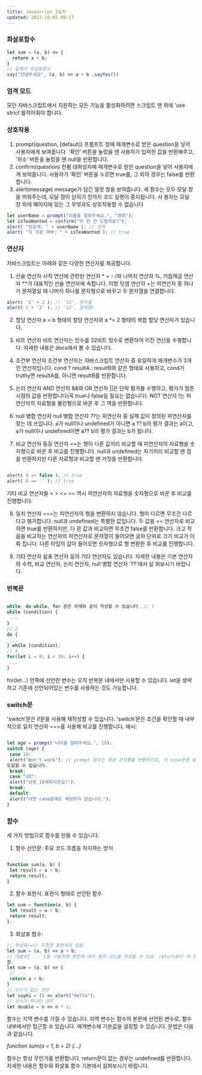 ```yaml
---
title: Javascript 3일차
updated: 2022-10-05 09:17
---
```

<div class="divider"></div>

### 화살표함수

```javascript
let sum = (a, b) => {
  return a + b;
}
// 밑에가 화살표함수
say("안녕하세요", (a, b) => a + b ,sayYes())
```

<div class="divider"></div>

### 엄격 모드
모던 자바스크립트에서 지원하는 모든 기능을 활성화하려면 스크립트 맨 위에 'use strict'를적어줘야 합니다.

<div class="divider"></div>

### 상호작용
1. prompt(question, [default])
프롬프트 창에 매개변수로 받은 question을 넣어 사용자에게 보여줍니다. ‘확인’ 버튼을 눌렀을 땐 사용자가 입력한 값을 반환해주고, ‘취소’ 버튼을 눌렀을 땐 null을 반환합니다.
2. confirm(question)
컨펌 대화상자에 매개변수로 받은 question을 넣어 사용자에게 보여줍니다. 사용자가 ‘확인’ 버튼을 누르면 true를, 그 외의 경우는 false를 반환합니다.
3. alert(message)
message가 담긴 얼럿 창을 보여줍니다. 세 함수는 모두 모달 창을 띄워주는데, 모달 창이 닫히기 전까지 코드 실행이 중지됩니다. 사
용자는 모달 창 외에 페이지에 있는 그 무엇과도 상호작용할 수 없습니다

```javascript
let userName = prompt("이름을 알려주세요.", "영희");
let isTeaWanted = confirm("차 한 잔 드릴까요?");
alert( "방문객: " + userName ); // 영희
alert( "차 주문 여부: " + isTeaWanted ); // true
```
<div class="divider"></div>

### 연산자
자바스크립트는 아래와 같은 다양한 연산자를 제공합니다. 
1. 산술 연산자
사칙 연산에 관련된 연산자 * + - /와 나머지 연산자 %, 거듭제곱 연산자 **가 대표적인 산술 연산자에 속합니다. 이항 덧셈 연산자 +는 피연산자 중 하나가 문자열일 때 나머지 하나를 문자형으로 바꾸고 두
문자열을 연결합니다. 
```javascript
alert( '1' + 2 ); // '12', 문자열
alert( 1 + '2' ); // '12', 문자열\
```

2. 할당 연산자
a = b 형태의 할당 연산자와 a *= 2 형태의 복합 할당 연산자가 있습니다.

3. 비트 연산자
비트 연산자는 인수를 32비트 정수로 변환하여 이진 연산을 수행합니다. 자세한 내용은 docs에서 볼 수 있습니다. 
4. 조건부 연산자
조건부 연산자는 자바스크립트 연산자 중 유일하게 매개변수가 3개인 연산자입니다. cond ?
resultA : resultB와 같은 형태로 사용하고, cond가 truthy면 resultA를, 아니면 resultB를 반환합니다. 
5. 논리 연산자
AND 연산자 &&와 OR 연산자 ||은 단락 평가를 수행하고, 평가가 멈춘 시점의 값을 반환합니다(꼭 true나 false일 필요는 없습니다). NOT 연산자 !는 피연산자의 자료형을 불린형으로 바꾼 후 그 역을 반환합니다.
6. null 병합 연산자
null 병합 연산자 ??는 피연산자 중 실제 값이 정의된 피연산자를 찾는 데 쓰입니다. a가 null이나 undefined가 아니면 a ?? b의 평가 결과는 a이고, a가 null이나 undefined이면 a?? b의 평가 결과는 b가 됩니다. 
7. 비교 연산자
동등 연산자 ==는 형이 다른 값끼리 비교할 때 피연산자의 자료형을 숫자형으로 바꾼 후 비교를 진행합니다. null과 undefined는 자기끼리 비교할 땐 참을 반환하지만 다른 자료형과 비교할 땐 거짓을 반환합니다. 
```javascript

alert( 0 == false ); // true
alert( 0 == '' ); // true
```
기타 비교 연산자들 < > <= >= 역시 피연산자의 자료형을 숫자형으로 바꾼 후 비교를 진행합니다. 

8. 일치 연산자 ===는 피연산자의 형을 변환하지 않습니다. 형이 다르면 무조건 다르다고 평가합니다. null과 undefined는 특별한 값입니다. 두 값을 == 연산자로 비교하면 true를 반환하지만, 다
른 값과 비교하면 무조건 false를 반환합니다. 크고 작음을 비교하는 연산자의 피연산자로 문자열이 들어오면 글자 단위로 크기 비교가 이뤄
집니다. 다른 타입의 값이 들어오면 숫자형으로 형 변환한 후 비교를 진행합니다. 

9. 기타 연산자
쉼표 연산자 등의 기타 연산자도 있습니다.
자세한 내용은 기본 연산자와 수학, 비교 연산자, 논리 연산자, null 병합 연산자 '??'에서 살
펴보시기 바랍니다.

<div class="divider"></div>

### 반복문
```javascript

while, do-while, for 문은 아래와 같이 작성할 수 있습니다. // 1
while (condition) {
 ...
}
// 2
do {
 ...
} while (condition);
// 3
for(let i = 0; i < 10; i++) {
 ...
}
```
for(let...) 안쪽에 선언한 변수는 오직 반복문 내에서만 사용할 수 있습니다. let을 생략하고 기존에 선언되어있는 변수를 사용하는 것도 가능합니다.

<div class="divider"></div>

### switch문
'switch’문은 if문을 사용해 재작성할 수 있습니다. 'switch’문은 조건을 확인할 때 내부적으로
일치 연산자 ===를 사용해 비교를 진행합니다. 예시:
```javascript

let age = prompt('나이를 알려주세요.', 18);
switch (age) {
 case 18:
 alert("Won't work"); // prompt 함수는 항상 문자열을 반환하므로, 이 case문엔 절대
도달할 수 없습니다.
 break;
 case "18":
 alert("낭랑 18세이시군요!");
 break;
 default:
 alert("어떤 case문에도 해당하지 않습니다.");
}
```

<div class="divider"></div>

### 함수

세 가지 방법으로 함수를 만들 수 있습니다. 
1. 함수 선언문: 주요 코드 흐름을 차지하는 방식
```javascript

function sum(a, b) {
 let result = a + b;
 return result;
}
```

2. 함수 표현식: 표현식 형태로 선언된 함수
```javascript
let sum = function(a, b) {
 let result = a + b;
 return result;
};
```

3. 화살표 함수:

```javascript
// 화살표(=>) 우측엔 표현식이 있음
let sum = (a, b) => a + b;
// 대괄호{ ... }를 사용하면 본문에 여러 줄의 코드를 작성할 수 있음. return문이 꼭 있어야
함.
let sum = (a, b) => {
 // ...
 return a + b;
}
// 인수가 없는 경우
let sayHi = () => alert("Hello");
// 인수가 하나인 경우
let double = n => n * 2;
```
함수는 지역 변수를 가질 수 있습니다. 지역 변수는 함수의 본문에 선언된 변수로, 함수 내부에서만 접근할 수 있습니다. 매개변수에 기본값을 설정할 수 있습니다. 문법은 다음과 같습니다. <br>

<em>function sum(a = 1, b = 2) {...}</em><br>

함수는 항상 무언가를 반환합니다. return문이 없는 경우는 undefined를 반환합니다. <br>
자세한 내용은 함수와 화살표 함수 기본에서 살펴보시기 바랍니다.

